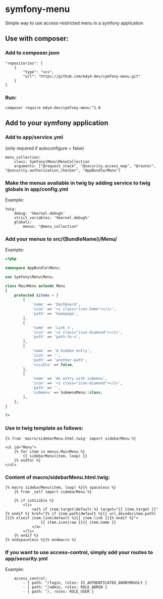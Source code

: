 # symfony-menu
Simple way to use access-restricted menu in a symfony application


## Use with composer:

### Add to composer.json

```
"repositories": [
    {
        "type": "vcs",
        "url": "https://github.com/m4y4-dev/symfony-menu.git"
    }
]
```

### Run:

```
composer require m4y4-dev/symfony-menu:^1.0
```

## Add to your symfony application

### Add to app/service.yml
(only required if autoconfigure = false)

```
menu_collection:
    class: Symfony\Menu\MenuCollection
    arguments: ["@request_stack", "@security.access_map", "@router", "@security.authorization_checker", "AppBundle/Menu"]
```

### Make the menus available in twig by adding service to twig globals in app/config.yml

Example:
```
twig:
    debug: '%kernel.debug%'
    strict_variables: '%kernel.debug%'
    globals:
        menus: "@menu_collection"
```

### Add your menus to src/{BundleName}/Menu/

Example:
```php
<?php

namespace AppBundle\Menu;

use Symfony\Menu\Menu;

class MainMenu extends Menu
{
    protected $items = [
        [
            'name' => 'Dashboard',
            'icon' => '<i class="icon-home"></i>',
            'path' => 'homepage',
        ],
        [ 
            'name' => 'Link x',
            'icon' => '<i class="icon-diamond"></i>',
            'path' => 'path-to-x',
        ],
        [
            'name' => 'A hidden entry',
            'icon' => '',
            'path' => 'another-path',
            'visible' => false,
        ],
        [
            'name' => 'An entry with submenu',
            'icon' => '<i class="icon-diamond"></i>',
            'path' => '',
            'submenu' => SubmenuMenu::class,
        ],
    ];
}

?>
```

### Use in twig template as follows:

```twig
{% from 'macro/sidebarMenu.html.twig' import sidebarMenu %}

<ul id="Menu">
    {% for item in menus.MainMenu %}
        {{ sidebarMenu(item, loop) }}
    {% endfor %}
</ul>
```

### Content of macro/sidebarMenu.html.twig:

```twig
{% macro sidebarMenu(item, loop) %}{% spaceless %}
    {% from _self import sidebarMenu %}

    {% if isVisible %}
        <li>
            <a{% if item.target|default %} target="{{ item.target }}"{% endif %} href="{% if item.path|default %}{{ url_decode(item.path) }}{% elseif item.link|default %}{{ item.link }}{% endif %}">
                {{ item.icon|raw }}{{ item.name }}
            </a>
        </li>
    {% endif %}
{% endspaceless %}{% endmacro %}
```

### If you want to use access-control, simply add your routes to app/security.yml

Example:
```
    access_control:
        - { path: ^/login, roles: IS_AUTHENTICATED_ANONYMOUSLY }
        - { path: ^/admin, roles: ROLE_ADMIN }
        - { path: ^/, roles: ROLE_USER }
```

